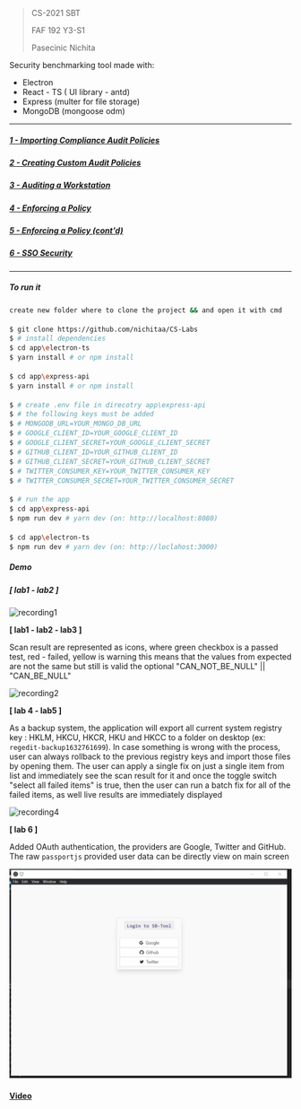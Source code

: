 > CS-2021 SBT
>
> FAF 192 Y3-S1
>
> Pasecinic Nichita



Security benchmarking tool made with:

- Electron 
- React - TS ( UI library - antd)
- Express (multer for file storage)
- MongoDB (mongoose odm)

-----------------------------------------

##### [1 - Importing  Compliance  Audit  Policies](./tasks/CS_Lab1.pdf)

##### [2 - Creating  Custom  Audit  Policies](./tasks/CS_Lab2.pdf)

##### [3 - Auditing  a  Workstation](./tasks/CS_Lab3.pdf)

##### [4 - Enforcing a Policy](./tasks/CS_Lab4.pdf)

##### [5 - Enforcing a Policy (cont'd)](./tasks/CS_Lab5.pdf)

##### [6 - SSO Security](./tasks/CS_Lab6.pdf)

****

##### To run it

```bash
create new folder where to clone the project && and open it with cmd

$ git clone https://github.com/nichitaa/CS-Labs
$ # install dependencies
$ cd app\electron-ts 
$ yarn install # or npm install

$ cd app\express-api
$ yarn install # or npm install

$ # create .env file in direcotry app\express-api
$ # the following keys must be added
$ # MONGODB_URL=YOUR_MONGO_DB_URL
$ # GOOGLE_CLIENT_ID=YOUR_GOOGLE_CLIENT_ID
$ # GOOGLE_CLIENT_SECRET=YOUR_GOOGLE_CLIENT_SECRET
$ # GITHUB_CLIENT_ID=YOUR_GITHUB_CLIENT_ID
$ # GITHUB_CLIENT_SECRET=YOUR_GITHUB_CLIENT_SECRET
$ # TWITTER_CONSUMER_KEY=YOUR_TWITTER_CONSUMER_KEY
$ # TWITTER_CONSUMER_SECRET=YOUR_TWITTER_CONSUMER_SECRET

$ # run the app
$ cd app\express-api
$ npm run dev # yarn dev (on: http://localhost:8080)

$ cd app\electron-ts
$ npm run dev # yarn dev (on: http://loclahost:3000)
```



##### Demo

#####  [ lab1 - lab2 ]

![recording1](https://github.com/nichitaa/CS-Labs/blob/main/recordings/recording1.gif)

**[ lab1 - lab2 - lab3 ]**

Scan result are represented as icons, where green checkbox is a passed test, red - failed, yellow is warning this means that the values from expected are not the same but still is valid the optional "CAN_NOT_BE_NULL" || "CAN_BE_NULL"

![recording2](https://github.com/nichitaa/CS-Labs/blob/main/recordings/gif3.gif)

**[ lab 4 - lab5 ]**

As a backup system, the application will export all current system registry key : HKLM, HKCU, HKCR, HKU and HKCC to a folder on desktop (ex: `regedit-backup1632761699`). In case something is wrong with the process, user can always rollback to the previous registry keys and import those files by opening them. The user can apply a single fix on just a single item from list and immediately see the scan result for it and once the toggle switch "select all failed items" is true, then the user can run a batch fix for all of the failed items, as well live results are immediately displayed 

![recording4](https://github.com/nichitaa/CS-Labs/blob/main/recordings/lab4.gif)

**[ lab 6 ]**

Added OAuth authentication, the providers are Google, Twitter and GitHub. The raw `passportjs` provided user data can be directly view on main screen

![recording6](https://github.com/nichitaa/CS-Labs/blob/main/recordings/lab6.gif)


#### [ Video ](./recordings/screerecording.mp4)
